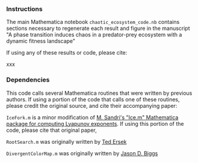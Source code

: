 

### Instructions

The main Mathematica notebook `chaotic_ecosystem_code.nb` contains sections necessary to regenerate each result and figure in the manuscript "A phase transition induces chaos in a predator-prey ecosystem with a dynamic fitness landscape"

If using any of these results or code, please cite:

xxx



### Dependencies

This code calls several Mathematica routines that were written by previous authors. If using a portion of the code that calls one of these routines, please credit the original source, and cite their accompanying paper:

 `IceFork.m` is a minor modification of [M. Sandri's "Ice.m" Mathematica package for computing Lyapunov exponents](http://www.msandri.it/soft.html). If using this portion of the code, please cite that original paper,

`RootSearch.m` was originally written by [Ted Ersek](http://library.wolfram.com/infocenter/Demos/4482/)

`DivergentColorMap.m` was originally written by [Jason D. Biggs](https://github.com/jasondbiggs/DivergentColorMaps)

